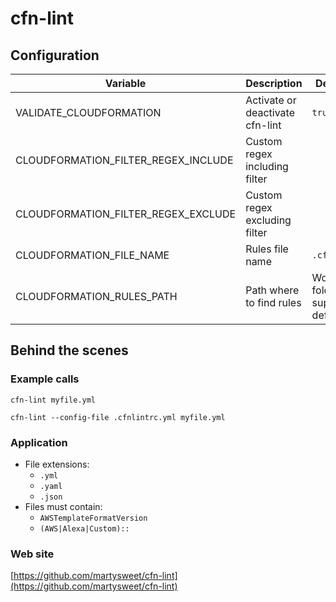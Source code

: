 <!-- Generated by .automation/build.py, please do not update manually -->
# cfn-lint

## Configuration

| Variable | Description | Default value |
| ----------------- | -------------- | -------------- |
| VALIDATE_CLOUDFORMATION | Activate or deactivate cfn-lint | `true` |
| CLOUDFORMATION_FILTER_REGEX_INCLUDE | Custom regex including filter |  |
| CLOUDFORMATION_FILTER_REGEX_EXCLUDE | Custom regex excluding filter |  |
| CLOUDFORMATION_FILE_NAME | Rules file name | `.cfnlintrc.yml` |
| CLOUDFORMATION_RULES_PATH | Path where to find rules | Workspace folder, then super-linter default rules |

## Behind the scenes

### Example calls

```shell
cfn-lint myfile.yml
```

```shell
cfn-lint --config-file .cfnlintrc.yml myfile.yml
```

### Application

- File extensions:
  - `.yml`
  - `.yaml`
  - `.json`
- Files must contain:
  - `AWSTemplateFormatVersion`
  - `(AWS|Alexa|Custom)::`

### Web site

[https://github.com/martysweet/cfn-lint](https://github.com/martysweet/cfn-lint)
